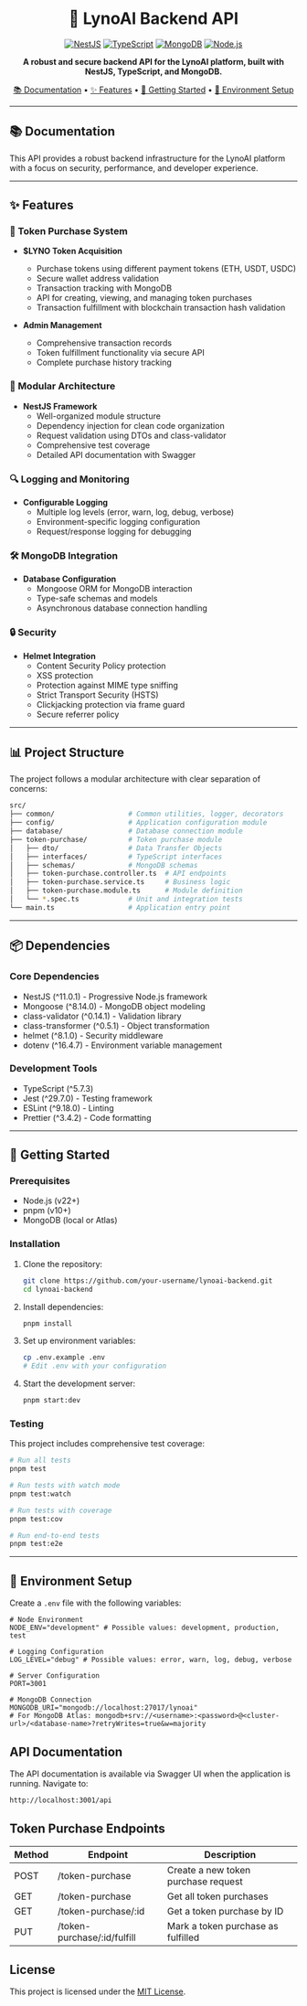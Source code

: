 <div align="center">

# 🚀 LynoAI Backend API

[![NestJS](https://img.shields.io/badge/NestJS-11.0.1-red.svg)](https://nestjs.com)
[![TypeScript](https://img.shields.io/badge/TypeScript-5.7.3-blue.svg)](https://www.typescriptlang.org)
[![MongoDB](https://img.shields.io/badge/MongoDB-8.14.0-green.svg)](https://www.mongodb.com)
[![Node.js](https://img.shields.io/badge/Node.js-22.14.0-green.svg)](https://nodejs.org)

**A robust and secure backend API for the LynoAI platform, built with NestJS, TypeScript, and MongoDB.**

</div>

<div align="center">

[📚 Documentation](#-documentation) • [✨ Features](#-features) • [🚀 Getting Started](#-getting-started) • [📝 Environment Setup](#-environment-setup)

</div>

---

## 📚 Documentation

This API provides a robust backend infrastructure for the LynoAI platform with a focus on security, performance, and developer experience.

---

## ✨ Features

### 💎 Token Purchase System

- **$LYNO Token Acquisition**

  - Purchase tokens using different payment tokens (ETH, USDT, USDC)
  - Secure wallet address validation
  - Transaction tracking with MongoDB
  - API for creating, viewing, and managing token purchases
  - Transaction fulfillment with blockchain transaction hash validation

- **Admin Management**
  - Comprehensive transaction records
  - Token fulfillment functionality via secure API
  - Complete purchase history tracking

### 🔄 Modular Architecture

- **NestJS Framework**
  - Well-organized module structure
  - Dependency injection for clean code organization
  - Request validation using DTOs and class-validator
  - Comprehensive test coverage
  - Detailed API documentation with Swagger

### 🔍 Logging and Monitoring

- **Configurable Logging**
  - Multiple log levels (error, warn, log, debug, verbose)
  - Environment-specific logging configuration
  - Request/response logging for debugging

### 🛠 MongoDB Integration

- **Database Configuration**
  - Mongoose ORM for MongoDB interaction
  - Type-safe schemas and models
  - Asynchronous database connection handling

### 🔒 Security

- **Helmet Integration**
  - Content Security Policy protection
  - XSS protection
  - Protection against MIME type sniffing
  - Strict Transport Security (HSTS)
  - Clickjacking protection via frame guard
  - Secure referrer policy

---

## 📊 Project Structure

The project follows a modular architecture with clear separation of concerns:

```bash
src/
├── common/                  # Common utilities, logger, decorators
├── config/                  # Application configuration module
├── database/                # Database connection module
├── token-purchase/          # Token purchase module
│   ├── dto/                 # Data Transfer Objects
│   ├── interfaces/          # TypeScript interfaces
│   ├── schemas/             # MongoDB schemas
│   ├── token-purchase.controller.ts  # API endpoints
│   ├── token-purchase.service.ts     # Business logic
│   ├── token-purchase.module.ts      # Module definition
│   └── *.spec.ts            # Unit and integration tests
└── main.ts                  # Application entry point
```

---

## 📦 Dependencies

### Core Dependencies

- NestJS (^11.0.1) - Progressive Node.js framework
- Mongoose (^8.14.0) - MongoDB object modeling
- class-validator (^0.14.1) - Validation library
- class-transformer (^0.5.1) - Object transformation
- helmet (^8.1.0) - Security middleware
- dotenv (^16.4.7) - Environment variable management

### Development Tools

- TypeScript (^5.7.3)
- Jest (^29.7.0) - Testing framework
- ESLint (^9.18.0) - Linting
- Prettier (^3.4.2) - Code formatting

---

## 🚀 Getting Started

### Prerequisites

- Node.js (v22+)
- pnpm (v10+)
- MongoDB (local or Atlas)

### Installation

1. Clone the repository:

   ```bash
   git clone https://github.com/your-username/lynoai-backend.git
   cd lynoai-backend
   ```

2. Install dependencies:

   ```bash
   pnpm install
   ```

3. Set up environment variables:

   ```bash
   cp .env.example .env
   # Edit .env with your configuration
   ```

4. Start the development server:

   ```bash
   pnpm start:dev
   ```

### Testing

This project includes comprehensive test coverage:

```bash
# Run all tests
pnpm test

# Run tests with watch mode
pnpm test:watch

# Run tests with coverage
pnpm test:cov

# Run end-to-end tests
pnpm test:e2e
```

---

## 📝 Environment Setup

Create a `.env` file with the following variables:

```env
# Node Environment
NODE_ENV="development" # Possible values: development, production, test

# Logging Configuration
LOG_LEVEL="debug" # Possible values: error, warn, log, debug, verbose

# Server Configuration
PORT=3001

# MongoDB Connection
MONGODB_URI="mongodb://localhost:27017/lynoai"
# For MongoDB Atlas: mongodb+srv://<username>:<password>@<cluster-url>/<database-name>?retryWrites=true&w=majority
```

## API Documentation

The API documentation is available via Swagger UI when the application is running. Navigate to:

```bash
http://localhost:3001/api
```

## Token Purchase Endpoints

| Method | Endpoint                    | Description                         |
| ------ | --------------------------- | ----------------------------------- |
| POST   | /token-purchase             | Create a new token purchase request |
| GET    | /token-purchase             | Get all token purchases             |
| GET    | /token-purchase/:id         | Get a token purchase by ID          |
| PUT    | /token-purchase/:id/fulfill | Mark a token purchase as fulfilled  |

## License

This project is licensed under the [MIT License](LICENSE).

